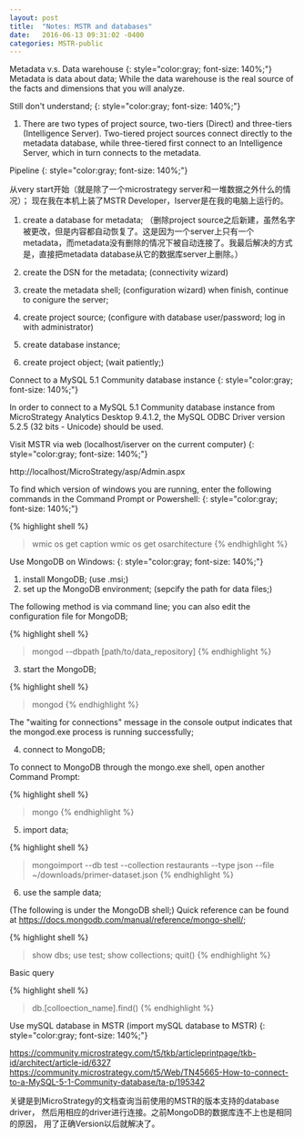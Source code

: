 ```yaml
---
layout: post
title:  "Notes: MSTR and databases"
date:   2016-06-13 09:31:02 -0400
categories: MSTR-public
---
```


Metadata v.s. Data warehouse
{: style="color:gray; font-size: 140%;"}
Metadata is data about data; 
While the data warehouse is the real source of the facts and dimensions that you will analyze. 

Still don't understand; 
{: style="color:gray; font-size: 140%;"}

1. There are two types of project source, two-tiers (Direct) and three-tiers (Intelligence Server). Two-tiered project sources connect directly to the metadata database, while three-tiered first connect to an Intelligence Server, which in turn connects to the metadata.

Pipeline 
{: style="color:gray; font-size: 140%;"}

从very start开始（就是除了一个microstrategy server和一堆数据之外什么的情况）；
现在我在本机上装了MSTR Developer，Iserver是在我的电脑上运行的。
1. create a database for metadata; （删除project source之后新建，虽然名字被更改，但是内容都自动恢复了。这是因为一个server上只有一个metadata，而metadata没有删除的情况下被自动连接了。我最后解决的方式是，直接把metadata database从它的数据库server上删除。）

2. create the DSN for the metadata;
   (connectivity wizard)

3. create the metadata shell; 
   (configuration wizard)
   when finish, continue to conigure the server; 

4. create project source; 
   (configure with database user/password;
    log in with administrator)

5. create database instance; 

6. create project object; (wait patiently;)

Connect to a MySQL 5.1 Community database instance 
{: style="color:gray; font-size: 140%;"}

In order to connect to a MySQL 5.1 Community database instance from MicroStrategy Analytics Desktop 9.4.1.2, the MySQL ODBC Driver version 5.2.5 (32 bits - Unicode) should be used.


Visit MSTR via web (localhost/iserver on the current computer)
{: style="color:gray; font-size: 140%;"}

http://localhost/MicroStrategy/asp/Admin.aspx


To find which version of windows you are running, enter the following commands in the Command Prompt or Powershell:
{: style="color:gray; font-size: 140%;"}

{% highlight shell %}
>wmic os get caption
>wmic os get osarchitecture
{% endhighlight %}


Use MongoDB on Windows:
{: style="color:gray; font-size: 140%;"}

1. install MongoDB; (use .msi;)
2. set up the MongoDB environment; (sepcify the path for data files;)

The following method is via command line; you can also edit the configuration file for MongoDB;

{% highlight shell %}
>mongod --dbpath [path/to/data_repository]
{% endhighlight %}

3. start the MongoDB;

{% highlight shell %}
>mongod
{% endhighlight %}

The "waiting for connections" message in the console output indicates that the mongod.exe process is running successfully; 

4. connect to MongoDB;

To connect to MongoDB through the mongo.exe shell, open another Command Prompt:

{% highlight shell %}
>mongo
{% endhighlight %}

5. import data;

{% highlight shell %}
> mongoimport --db test --collection restaurants --type json --file ~/downloads/primer-dataset.json
{% endhighlight %}


6. use the sample data;

(The following is under the MongoDB shell;)
Quick reference can be found at https://docs.mongodb.com/manual/reference/mongo-shell/;

{% highlight shell %}
>show dbs;
>use test;
>show collections; 
>quit()
{% endhighlight %}

Basic query

{% highlight shell %}
>db.[colloection_name].find()
{% endhighlight %}

Use mySQL database in MSTR (import mySQL database to MSTR)
{: style="color:gray; font-size: 140%;"}

https://community.microstrategy.com/t5/tkb/articleprintpage/tkb-id/architect/article-id/6327
https://community.microstrategy.com/t5/Web/TN45665-How-to-connect-to-a-MySQL-5-1-Community-database/ta-p/195342

关键是到MicroStrategy的文档查询当前使用的MSTR的版本支持的database driver， 然后用相应的driver进行连接。之前MongoDB的数据库连不上也是相同的原因， 用了正确Version以后就解决了。
